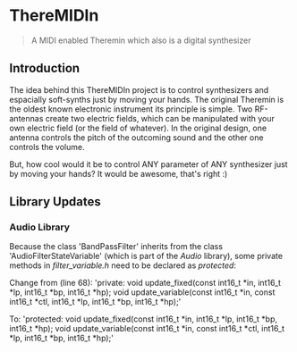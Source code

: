 # ThereMIDIn

> A MIDI enabled Theremin which also is a digital synthesizer

## Introduction
The idea behind this ThereMIDIn project is to control synthesizers and espacially soft-synths just by 
moving your hands. The original Theremin is the oldest known electronic instrument its principle is simple.
Two RF-antennas create two electric fields, which can be manipulated with your own electric field 
(or the field of whatever). In the original design, one antenna controls the pitch of the outcoming sound 
and the other one controls the volume. 
 
But, how cool would it be to control ANY parameter of ANY synthesizer just by moving your hands?
It would be awesome, that's right :)

## Library Updates
### Audio Library
Because the class 'BandPassFilter' inherits from the class 'AudioFilterStateVariable' (which is part of the *Audio* library), 
some private methods in *filter_variable.h* need to be declared as *protected*:

Change from (line 68):
'private:
	void update_fixed(const int16_t *in,
		int16_t *lp, int16_t *bp, int16_t *hp);
	void update_variable(const int16_t *in, const int16_t *ctl,
		int16_t *lp, int16_t *bp, int16_t *hp);'
        
To:
'protected:
	void update_fixed(const int16_t *in,
		int16_t *lp, int16_t *bp, int16_t *hp);
	void update_variable(const int16_t *in, const int16_t *ctl,
		int16_t *lp, int16_t *bp, int16_t *hp);'